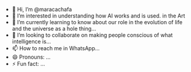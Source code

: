 - 👋 Hi, I’m @maracachafa
- 👀 I’m interested in understanding how AI works and is used. in the Art 
- 🌱 I’m currently learning to know about our role in the evolution of life and the universe as a hole thing...
- 💞️ I’m looking to collaborate on making people conscious of what intelligence is...
- 📫 How to reach me in WhatsApp...
- 😄 Pronouns: ...
- ⚡ Fun fact: ...

<!---
maracachafa/maracachafa is a ✨ special ✨ repository because its `README.md` (this file) appears on your GitHub profile.
You can click the Preview link to take a look at your changes.
--->
